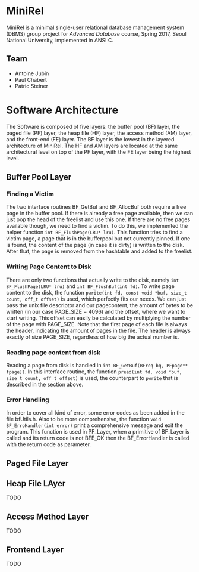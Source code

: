 # MiniRel
MiniRel is a minimal single-user relational database management system (DBMS) group project for *Advanced Database* course, Spring 2017, Seoul National University, implemented in ANSI C.

## Team
- Antoine Jubin
- Paul Chabert
- Patric Steiner

# Software Architecture
The Software is composed of five layers: the buffer pool (BF) layer, the paged file (PF) layer, the heap file (HF) layer, the access method (AM) layer, and the front-end (FE) layer. The BF layer is the lowest in the layered architecture of MiniRel. The HF and AM layers are located at the same architectural level on top of the PF layer, with the FE layer being the highest level.

## Buffer Pool Layer
### Finding a Victim
The two interface routines BF_GetBuf and BF_AllocBuf both require a free page in the buffer pool. If there is already a free page available, then we can just pop the head of the freelist and use this one. If there are no free pages available though, we need to find a victim. To do this, we implemented the helper function `int BF_FlushPage(LRU* lru)`. This function tries to find a victim page, a page that is in the bufferpool but not currently pinned. If one is found, the content of the page (in case it is dirty) is written to the disk. After that, the page is removed from the hashtable and added to the freelist.

### Writing Page Content to Disk
There are only two functions that actually write to the disk, namely `int BF_FlushPage(LRU* lru)` and `int BF_FlushBuf(int fd)`. To write page content to the disk, the function `pwrite(int fd, const void *buf, size_t count, off_t offset)` is used, which perfectly fits our needs. We can just pass the unix file descriptor and our pagecontent, the amount of bytes to be written (in our case PAGE_SIZE = 4096) and the offset, where we want to start writing. This offset can easily be calculated by multiplying the number of the page with PAGE_SIZE. Note that the first page of each file is always the header, indicating the amount of pages in the file. The header is always exactly of size PAGE_SIZE, regardless of how big the actual number is.

### Reading page content from disk
Reading a page from disk is handled in `int BF_GetBuf(BFreq bq, PFpage** fpage))`. In this interface routine, the function `pread(int fd, void *buf, size_t count, off_t offset)` is used, the counterpart to `pwrite` that is described in the section above.

### Error Handling
In order to cover all kind of error, some error codes as been added in the file bfUtils.h. Also to be more comprehensive, the function `void BF_ErroHandler(int error)` print a comprehensive message and exit the program. This function is used in PF_Layer, when a primitive of BF_Layer is called and its return code is not BFE_OK then the BF_ErrorHandler is called with the return code as parameter.

## Paged File Layer


## Heap File LAyer
TODO

## Access Method Layer
TODO

## Frontend Layer
TODO
